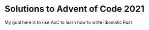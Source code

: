# Solutions to Advent of Code 2021

My goal here is to use AoC to learn how to write idiomatic Rust

